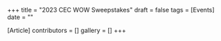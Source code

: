 +++
title = "2023 CEC WOW Sweepstakes"
draft = false
tags = [Events]
date = ""

[Article]
contributors = []
gallery = []
+++